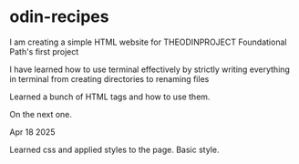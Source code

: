 # odin-recipes

I am creating a simple HTML website for THEODINPROJECT Foundational Path's first project

I have learned how to use terminal effectively by strictly writing everything in terminal from creating directories to renaming files

Learned a bunch of HTML tags and how to use them.

On the next one.


Apr 18 2025

Learned css and applied styles to the page. Basic style.